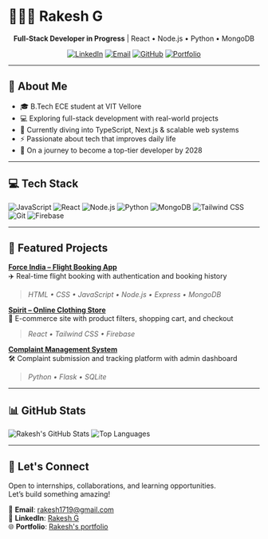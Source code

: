 # 🧑🏻‍💻 Rakesh G

<div align="center">

**Full-Stack Developer in Progress** | React • Node.js • Python • MongoDB

[![LinkedIn](https://img.shields.io/badge/LinkedIn-0077B5?style=flat&logo=linkedin&logoColor=white)](https://www.linkedin.com/in/rakesh-g-261666350/)
[![Email](https://img.shields.io/badge/Email-D14836?style=flat&logo=gmail&logoColor=white)](mailto:rakesh1719@gmail.com)
[![GitHub](https://img.shields.io/badge/GitHub-000000?style=flat&logo=github&logoColor=white)](https://github.com/rakesh17g)
[![Portfolio](https://img.shields.io/badge/Portfolio-000000?style=flat&logo=vercel&logoColor=white)](https://v0-rakesh-dev-portfolio-website-roan.vercel.app/)

</div>

---

## 🎯 About Me

- 🎓 B.Tech ECE student at VIT Vellore  
- 💻 Exploring full-stack development with real-world projects  
- 🌱 Currently diving into TypeScript, Next.js & scalable web systems  
- ⚡ Passionate about tech that improves daily life  
- 🧠 On a journey to become a top-tier developer by 2028  

---

## 💻 Tech Stack

![JavaScript](https://img.shields.io/badge/JavaScript-F7DF1E?style=flat&logo=javascript&logoColor=black)
![React](https://img.shields.io/badge/React-61DAFB?style=flat&logo=react&logoColor=black)
![Node.js](https://img.shields.io/badge/Node.js-339933?style=flat&logo=node.js&logoColor=white)
![Python](https://img.shields.io/badge/Python-3776AB?style=flat&logo=python&logoColor=white)
![MongoDB](https://img.shields.io/badge/MongoDB-47A248?style=flat&logo=mongodb&logoColor=white)
![Tailwind CSS](https://img.shields.io/badge/Tailwind_CSS-38B2AC?style=flat&logo=tailwind-css&logoColor=white)
![Git](https://img.shields.io/badge/Git-F05032?style=flat&logo=git&logoColor=white)
![Firebase](https://img.shields.io/badge/Firebase-FFCA28?style=flat&logo=firebase&logoColor=black)

---

## 🚀 Featured Projects

**[Force India – Flight Booking App](https://github.com/yourusername/force-india)**  
✈️ Real-time flight booking with authentication and booking history  
> *HTML • CSS • JavaScript • Node.js • Express • MongoDB*

**[Spirit – Online Clothing Store](https://github.com/yourusername/spirit)**  
👕 E-commerce site with product filters, shopping cart, and checkout  
> *React • Tailwind CSS • Firebase*

**[Complaint Management System](https://github.com/yourusername/complaint-system)**  
🛠️ Complaint submission and tracking platform with admin dashboard  
> *Python • Flask • SQLite*

---

## 📊 GitHub Stats

![Rakesh's GitHub Stats](https://github-readme-stats.vercel.app/api?username=rakesh17g&show_icons=true&theme=default&hide_border=true)
![Top Languages](https://github-readme-stats.vercel.app/api/top-langs/?username=rakesh17g&layout=compact&theme=default&hide_border=true)

---

## 🤝 Let's Connect

Open to internships, collaborations, and learning opportunities.  
Let’s build something amazing!

📩 **Email**: [rakesh1719@gmail.com](mailto:rakesh1719@gmail.com)  
🔗 **LinkedIn**: [Rakesh G](https://www.linkedin.com/in/rakesh-g-261666350/)  
🌐 **Portfolio**: [Rakesh's portfolio](https://v0-rakesh-dev-portfolio-website-roan.vercel.app/)
